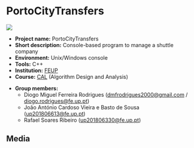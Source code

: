 # PortoCityTransfers <!-- {#mainpage} -->

<p align="left">
  <img src="https://github.com/dmfrodrigues/feup-cal-proj/workflows/Compile report 1/badge.svg">
</p>

- **Project name:** PortoCityTransfers
- **Short description:** Console-based program to manage a shuttle company
- **Environment:** Unix/Windows console
- **Tools:** C++
- **Institution:** [FEUP](https://sigarra.up.pt/feup/en/web_page.Inicial)
- **Course:** [CAL](https://sigarra.up.pt/feup/en/UCURR_GERAL.FICHA_UC_VIEW?pv_ocorrencia_id=436441) (Algorithm Design and Analysis)
<!-- - **Project grade:** ??/20.0 -->
- **Group members:**
    - Diogo Miguel Ferreira Rodrigues (dmfrodrigues2000@gmail.com / diogo.rodrigues@fe.up.pt)
    - João António Cardoso Vieira e Basto de Sousa (up201806613@fe.up.pt)
    - Rafael Soares Ribeiro (up201806330@fe.up.pt)

## Media

<!--
<div align="center">
    <table>
        <tr align="center">
            <th>
                Services table
            </td>
        </tr>
        <tr>
            <td>
                <img src="https://raw.githubusercontent.com/dmfrodrigues/feup-aeda/master/apresentacao/images/feature2.png">
            </td>
        </tr>
    </table>
    <table>
        <tr align="center">
            <th>
                Drivers table
            </td>
        </tr>
        <tr>
            <td>
                <img src="https://raw.githubusercontent.com/dmfrodrigues/feup-aeda/master/apresentacao/images/part2_feature1.png">
            </td>
        </tr>
    </table>
</div>
-->

<!--
## Make commands
### Compile

```sh
cd codigo
make
```

### Cleanup

```sh
cd codigo
make clean
```

## Run me

```sh
cd codigo
./bin/main.app
```

Some sample logins:

Client

```
aadamante
aiadam
```

Driver

```
brunoss
brunopt
```

Manager

```
carlita
carlita123
```
-->
